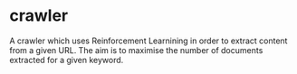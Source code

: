# crawler
 A crawler which uses Reinforcement Learnining in order to extract content from a given URL. The aim is to maximise the number of documents extracted for a given keyword.
